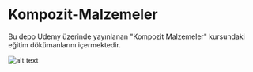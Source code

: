 # Kompozit-Malzemeler
Bu depo Udemy üzerinde yayınlanan "Kompozit Malzemeler" kursundaki eğitim dökümanlarını içermektedir.


![alt text](https://github.com/grboguz/Kompozit-Malzemeler/blob/main/composite_material_stress.gif)
